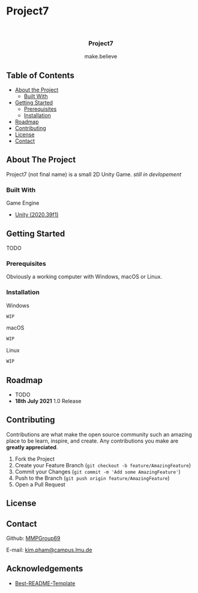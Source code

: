 # Project7
<br />
<p align="center">
  <h3 align="center">Project7</h3>

  <p align="center">
    make.believe
   
<!-- TABLE OF CONTENTS -->
## Table of Contents

* [About the Project](#about-the-project)
  * [Built With](#built-with)
* [Getting Started](#getting-started)
  * [Prerequisites](#prerequisites)
  * [Installation](#installation)
* [Roadmap](#roadmap)
* [Contributing](#contributing)
* [License](#license)
* [Contact](#contact)



<!-- ABOUT THE PROJECT -->
## About The Project
Project7 (not final name) is a small 2D Unity Game.
*still in devlopement*
### Built With 
Game Engine
* [Unity (2020.39f1)](https://unity.com/)


<!-- GETTING STARTED -->
## Getting Started

TODO

### Prerequisites
Obviously a working computer with Windows, macOS or Linux.

### Installation

Windows
```sh
WIP
```
macOS
```sh
WIP
```
Linux
```sh
WIP
```

<!-- ROADMAP -->
## Roadmap
* TODO
* **18th July 2021** 1.0 Release

<!-- CONTRIBUTING -->
## Contributing

Contributions are what make the open source community such an amazing place to be learn, inspire, and create. Any contributions you make are **greatly appreciated**.

1. Fork the Project
2. Create your Feature Branch (`git checkout -b feature/AmazingFeature`)
3. Commit your Changes (`git commit -m 'Add some AmazingFeature'`)
4. Push to the Branch (`git push origin feature/AmazingFeature`)
5. Open a Pull Request


## License

<!-- CONTACT -->
## Contact
Github: [MMPGroup69](https://github.com/MMPGroup69)

E-mail: kim.pham@campus.lmu.de

## Acknowledgements
* [Best-README-Template](https://github.com/othneildrew/Best-README-Template#license)

[product-screenshot]: images/screenshot_app.png
[interface-screenshot]: images/screenshot_website.png
</p>
